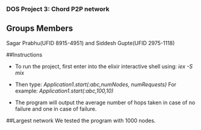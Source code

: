 ### DOS Project 3: Chord P2P network

## Groups Members
Sagar Prabhu(UFID 8915-4951) and Siddesh Gupte(UFID 2975-1118)

##Instructions
* To run the project, first enter into the elixir interactive shell using: *iex -S mix*

* Then type: *Application1.start(:abc,numNodes, numRequests)*
  For example: *Application1.start(:abc,100,10)*

* The program will output the average number of hops taken in case of no failure and one in case of failure.

##Largest network
We tested the program with 1000 nodes.